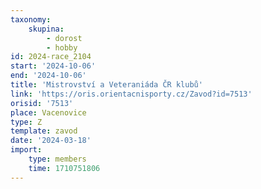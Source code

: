 ```yaml
---
taxonomy:
    skupina:
        - dorost
        - hobby
id: 2024-race_2104
start: '2024-10-06'
end: '2024-10-06'
title: 'Mistrovství a Veteraniáda ČR klubů'
link: 'https://oris.orientacnisporty.cz/Zavod?id=7513'
orisid: '7513'
place: Vacenovice
type: Z
template: zavod
date: '2024-03-18'
import:
    type: members
    time: 1710751806
---
```



